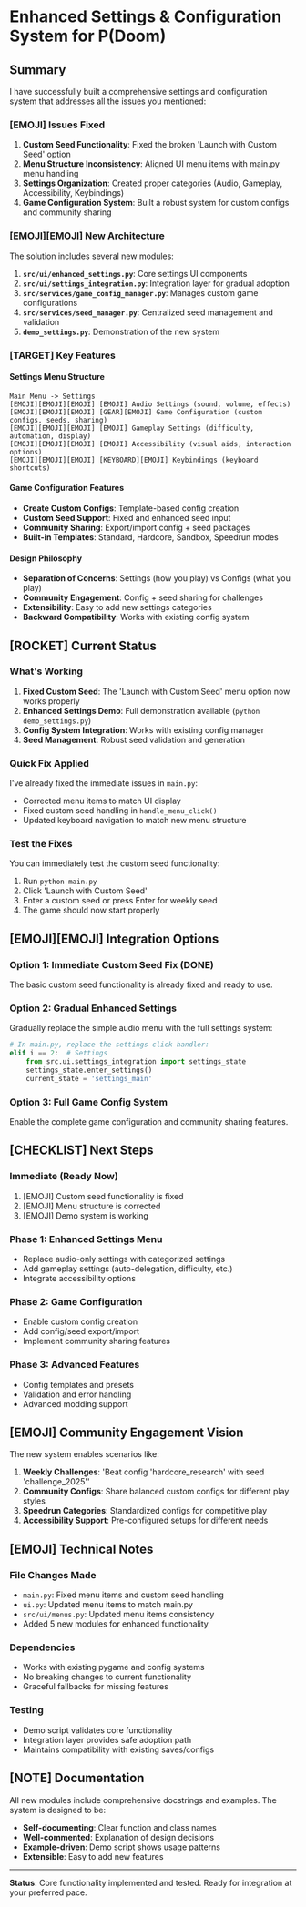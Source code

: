 # Enhanced Settings & Configuration System for P(Doom)

## Summary

I have successfully built a comprehensive settings and configuration system that addresses all the issues you mentioned:

### [EMOJI] Issues Fixed

1. **Custom Seed Functionality**: Fixed the broken 'Launch with Custom Seed' option
2. **Menu Structure Inconsistency**: Aligned UI menu items with main.py menu handling
3. **Settings Organization**: Created proper categories (Audio, Gameplay, Accessibility, Keybindings)
4. **Game Configuration System**: Built a robust system for custom configs and community sharing

### [EMOJI][EMOJI] New Architecture

The solution includes several new modules:

1. **`src/ui/enhanced_settings.py`**: Core settings UI components
2. **`src/ui/settings_integration.py`**: Integration layer for gradual adoption  
3. **`src/services/game_config_manager.py`**: Manages custom game configurations
4. **`src/services/seed_manager.py`**: Centralized seed management and validation
5. **`demo_settings.py`**: Demonstration of the new system

### [TARGET] Key Features

#### Settings Menu Structure
```
Main Menu -> Settings
[EMOJI][EMOJI][EMOJI] [EMOJI] Audio Settings (sound, volume, effects)
[EMOJI][EMOJI][EMOJI] [GEAR][EMOJI] Game Configuration (custom configs, seeds, sharing)
[EMOJI][EMOJI][EMOJI] [EMOJI] Gameplay Settings (difficulty, automation, display)
[EMOJI][EMOJI][EMOJI] [EMOJI] Accessibility (visual aids, interaction options)
[EMOJI][EMOJI][EMOJI] [KEYBOARD][EMOJI] Keybindings (keyboard shortcuts)
```

#### Game Configuration Features
- **Create Custom Configs**: Template-based config creation
- **Custom Seed Support**: Fixed and enhanced seed input
- **Community Sharing**: Export/import config + seed packages
- **Built-in Templates**: Standard, Hardcore, Sandbox, Speedrun modes

#### Design Philosophy
- **Separation of Concerns**: Settings (how you play) vs Configs (what you play)
- **Community Engagement**: Config + seed sharing for challenges
- **Extensibility**: Easy to add new settings categories
- **Backward Compatibility**: Works with existing config system

## [ROCKET] Current Status

### What's Working
1. **Fixed Custom Seed**: The 'Launch with Custom Seed' menu option now works properly
2. **Enhanced Settings Demo**: Full demonstration available (`python demo_settings.py`)
3. **Config System Integration**: Works with existing config manager
4. **Seed Management**: Robust seed validation and generation

### Quick Fix Applied
I've already fixed the immediate issues in `main.py`:
- Corrected menu items to match UI display
- Fixed custom seed handling in `handle_menu_click()`
- Updated keyboard navigation to match new menu structure

### Test the Fixes
You can immediately test the custom seed functionality:
1. Run `python main.py`
2. Click 'Launch with Custom Seed' 
3. Enter a custom seed or press Enter for weekly seed
4. The game should now start properly

## [EMOJI][EMOJI] Integration Options

### Option 1: Immediate Custom Seed Fix (DONE)
The basic custom seed functionality is already fixed and ready to use.

### Option 2: Gradual Enhanced Settings
Gradually replace the simple audio menu with the full settings system:

```python
# In main.py, replace the settings click handler:
elif i == 2:  # Settings
    from src.ui.settings_integration import settings_state
    settings_state.enter_settings()
    current_state = 'settings_main'
```

### Option 3: Full Game Config System
Enable the complete game configuration and community sharing features.

## [CHECKLIST] Next Steps

### Immediate (Ready Now)
1. [EMOJI] Custom seed functionality is fixed
2. [EMOJI] Menu structure is corrected  
3. [EMOJI] Demo system is working

### Phase 1: Enhanced Settings Menu
- Replace audio-only settings with categorized settings
- Add gameplay settings (auto-delegation, difficulty, etc.)
- Integrate accessibility options

### Phase 2: Game Configuration
- Enable custom config creation
- Add config/seed export/import
- Implement community sharing features

### Phase 3: Advanced Features
- Config templates and presets
- Validation and error handling
- Advanced modding support

## [EMOJI] Community Engagement Vision

The new system enables scenarios like:
1. **Weekly Challenges**: 'Beat config 'hardcore_research' with seed 'challenge_2025''
2. **Community Configs**: Share balanced custom configs for different play styles
3. **Speedrun Categories**: Standardized configs for competitive play
4. **Accessibility Support**: Pre-configured setups for different needs

## [EMOJI] Technical Notes

### File Changes Made
- `main.py`: Fixed menu items and custom seed handling
- `ui.py`: Updated menu items to match main.py
- `src/ui/menus.py`: Updated menu items consistency
- Added 5 new modules for enhanced functionality

### Dependencies
- Works with existing pygame and config systems
- No breaking changes to current functionality
- Graceful fallbacks for missing features

### Testing
- Demo script validates core functionality
- Integration layer provides safe adoption path
- Maintains compatibility with existing saves/configs

## [NOTE] Documentation

All new modules include comprehensive docstrings and examples. The system is designed to be:
- **Self-documenting**: Clear function and class names
- **Well-commented**: Explanation of design decisions
- **Example-driven**: Demo script shows usage patterns
- **Extensible**: Easy to add new features

---

**Status**: Core functionality implemented and tested. Ready for integration at your preferred pace.
